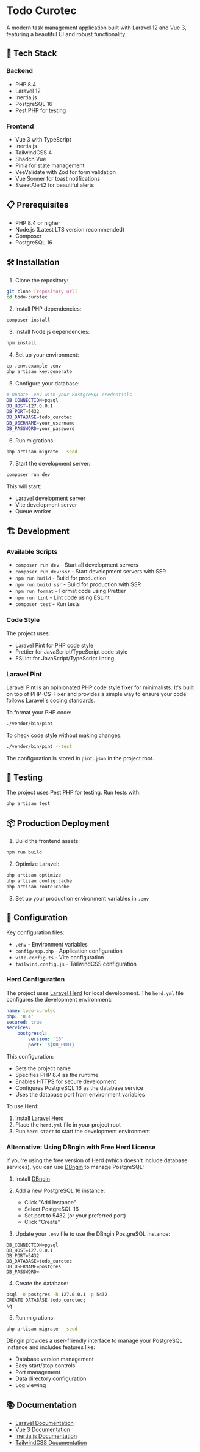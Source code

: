 # Todo Curotec

A modern task management application built with Laravel 12 and Vue 3, featuring a beautiful UI and robust functionality.

## 🚀 Tech Stack

### Backend
- PHP 8.4
- Laravel 12
- Inertia.js
- PostgreSQL 16
- Pest PHP for testing

### Frontend
- Vue 3 with TypeScript
- Inertia.js
- TailwindCSS 4
- Shadcn Vue
- Pinia for state management
- VeeValidate with Zod for form validation
- Vue Sonner for toast notifications
- SweetAlert2 for beautiful alerts

## 📋 Prerequisites

- PHP 8.4 or higher
- Node.js (Latest LTS version recommended)
- Composer
- PostgreSQL 16

## 🛠️ Installation

1. Clone the repository:
```bash
git clone [repository-url]
cd todo-curotec
```

2. Install PHP dependencies:
```bash
composer install
```

3. Install Node.js dependencies:
```bash
npm install
```

4. Set up your environment:
```bash
cp .env.example .env
php artisan key:generate
```

5. Configure your database:
```bash
# Update .env with your PostgreSQL credentials
DB_CONNECTION=pgsql
DB_HOST=127.0.0.1
DB_PORT=5432
DB_DATABASE=todo_curotec
DB_USERNAME=your_username
DB_PASSWORD=your_password
```

6. Run migrations:
```bash
php artisan migrate --seed
```

7. Start the development server:
```bash
composer run dev
```

This will start:
- Laravel development server
- Vite development server
- Queue worker

## 🏗️ Development

### Available Scripts

- `composer run dev` - Start all development servers
- `composer run dev:ssr` - Start development servers with SSR
- `npm run build` - Build for production
- `npm run build:ssr` - Build for production with SSR
- `npm run format` - Format code using Prettier
- `npm run lint` - Lint code using ESLint
- `composer test` - Run tests

### Code Style

The project uses:
- Laravel Pint for PHP code style
- Prettier for JavaScript/TypeScript code style
- ESLint for JavaScript/TypeScript linting

### Laravel Pint

Laravel Pint is an opinionated PHP code style fixer for minimalists. It's built on top of PHP-CS-Fixer and provides a simple way to ensure your code follows Laravel's coding standards.

To format your PHP code:
```bash
./vendor/bin/pint
```

To check code style without making changes:
```bash
./vendor/bin/pint --test
```

The configuration is stored in `pint.json` in the project root.

## 🧪 Testing

The project uses Pest PHP for testing. Run tests with:

```bash
php artisan test
```

## 📦 Production Deployment

1. Build the frontend assets:
```bash
npm run build
```

2. Optimize Laravel:
```bash
php artisan optimize
php artisan config:cache
php artisan route:cache
```

3. Set up your production environment variables in `.env`

## 🔧 Configuration

Key configuration files:
- `.env` - Environment variables
- `config/app.php` - Application configuration
- `vite.config.ts` - Vite configuration
- `tailwind.config.js` - TailwindCSS configuration

### Herd Configuration

The project uses [Laravel Herd](https://herd.laravel.com/) for local development. The `herd.yml` file configures the development environment:

```yaml
name: todo-curotec
php: '8.4'
secured: true
services:
    postgresql:
        version: '16'
        port: '${DB_PORT}'
```

This configuration:
- Sets the project name
- Specifies PHP 8.4 as the runtime
- Enables HTTPS for secure development
- Configures PostgreSQL 16 as the database service
- Uses the database port from environment variables

To use Herd:
1. Install [Laravel Herd](https://herd.laravel.com/)
2. Place the `herd.yml` file in your project root
3. Run `herd start` to start the development environment

### Alternative: Using DBngin with Free Herd License

If you're using the free version of Herd (which doesn't include database services), you can use [DBngin](https://dbngin.com/) to manage PostgreSQL:

1. Install [DBngin](https://dbngin.com/)
2. Add a new PostgreSQL 16 instance:
   - Click "Add Instance"
   - Select PostgreSQL 16
   - Set port to 5432 (or your preferred port)
   - Click "Create"

3. Update your `.env` file to use the DBngin PostgreSQL instance:
```env
DB_CONNECTION=pgsql
DB_HOST=127.0.0.1
DB_PORT=5432
DB_DATABASE=todo_curotec
DB_USERNAME=postgres
DB_PASSWORD=
```

4. Create the database:
```bash
psql -U postgres -h 127.0.0.1 -p 5432
CREATE DATABASE todo_curotec;
\q
```

5. Run migrations:
```bash
php artisan migrate --seed
```

DBngin provides a user-friendly interface to manage your PostgreSQL instance and includes features like:
- Database version management
- Easy start/stop controls
- Port management
- Data directory configuration
- Log viewing

## 📚 Documentation

- [Laravel Documentation](https://laravel.com/docs)
- [Vue 3 Documentation](https://vuejs.org/)
- [Inertia.js Documentation](https://inertiajs.com/)
- [TailwindCSS Documentation](https://tailwindcss.com/docs)